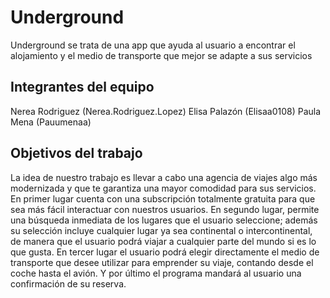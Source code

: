 # Underground

Underground se trata de una app que ayuda al usuario a encontrar el alojamiento y el medio de transporte que mejor se adapte a sus servicios

## Integrantes del equipo

Nerea Rodriguez (Nerea.Rodriguez.Lopez) 
Elisa Palazón (Elisaa0108)
Paula Mena (Pauumenaa)

## Objetivos del trabajo

La idea de nuestro trabajo es llevar a cabo una agencia de viajes algo más modernizada y que te garantiza una mayor comodidad para sus servicios. En primer lugar cuenta con una subscripción totalmente gratuita para que sea más fácil interactuar con nuestros usuarios. En segundo lugar, permite una búsqueda inmediata de los lugares que el usuario seleccione; además su selección incluye cualquier lugar ya sea continental o intercontinental, de manera que el usuario podrá viajar a cualquier parte del mundo si es lo que gusta. En tercer lugar el usuario podrá elegir directamente el medio de transporte que desee utilizar para emprender su viaje, contando desde el coche hasta el avión. Y por último el programa mandará al usuario una confirmación de su reserva.


